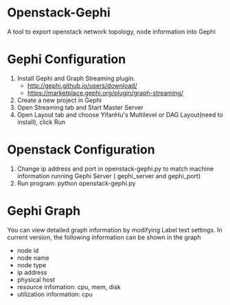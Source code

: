 Openstack-Gephi
=====
A tool to export openstack network topology, node information into Gephi

Gephi Configuration
===================
1. Install Gephi and Graph Streaming plugin.
   - http://gephi.github.io/users/download/
   - https://marketplace.gephi.org/plugin/graph-streaming/
2. Create a new project in Gephi
3. Open Streaming tab and Start Master Server 
4. Open Layout tab and choose YifanHu's Multilevel or DAG Layout(need to install), click Run

Openstack Configuration 
=======================
1. Change ip address and port in openstack-gephi.py to match machine information running Gephi Server 
   ( gephi_server and gephi_port)
2. Run program: python openstack-gephi.py

Gephi Graph 
=======================
You can view detailed graph information by modifying Label text settings.
In current version, the following information can be shown in the graph
- node id
- node name
- node type
- ip address
- physical host
- resource infomation: cpu, mem, disk
- utilization information: cpu
